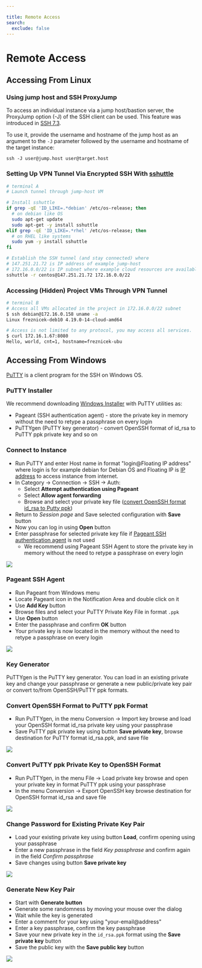```yaml
---

title: Remote Access
search:
  exclude: false
---
```


# Remote Access

## Accessing From Linux

### Using jump host and SSH ProxyJump

To access an individual instance via a jump host/bastion server, the ProxyJump option (-J) of the SSH client can be used. This feature was introduced in [SSH 7.3](https://www.openssh.com/txt/release-7.3).

To use it, provide the username and hostname of the jump host as an argument to the `-J` parameter followed by the username and hostname of the target instance:

```shell
ssh -J user@jump.host user@target.host
```


### Setting Up VPN Tunnel Via Encrypted SSH With [sshuttle](https://github.com/sshuttle/sshuttle)

``` sh
# terminal A
# Launch tunnel through jump-host VM

# Install sshuttle
if grep -qE 'ID_LIKE=.*debian' /etc/os-release; then
  # on debian like OS
  sudo apt-get update
  sudo apt-get -y install sshuttle
elif grep -qE 'ID_LIKE=.*rhel' /etc/os-release; then
  # on RHEL like systems
  sudo yum -y install sshuttle
fi

# Establish the SSH tunnel (and stay connected) where
# 147.251.21.72 is IP address of example jump-host
# 172.16.0.0/22 is IP subnet where example cloud resources are available
sshuttle -r centos@147.251.21.72 172.16.0.0/22
```

### Accessing (Hidden) Project VMs Through VPN Tunnel

``` sh
# terminal B
# Access all VMs allocated in the project in 172.16.0.0/22 subnet
$ ssh debian@172.16.0.158 uname -a
Linux freznicek-deb10 4.19.0-14-cloud-amd64

# Access is not limited to any protocol, you may access all services.
$ curl 172.16.1.67:8080
Hello, world, cnt=1, hostname=freznicek-ubu
```

## Accessing From Windows

[PuTTY](https://www.chiark.greenend.org.uk/~sgtatham/putty/faq.html#faq-what) is a client program for the SSH on Windows OS.

### PuTTY Installer

We recommend downloading [Windows Installer](https://www.chiark.greenend.org.uk/~sgtatham/putty/latest.html) with PuTTY utilities as:

* Pageant (SSH authentication agent) - store the private key in memory without the need to retype a passphrase on every login
* PuTTYgen (PuTTY key generator) - convert OpenSSH format of id_rsa to PuTTY ppk private key and so on

### Connect to Instance

* Run PuTTY and enter Host name in format "login@Floating IP address" where login is for example debian for Debian OS and Floating IP is [IP address](../how-to-guides/associate-floating-ips.md) to access instance from internet.
* In Category -> Connection -> SSH -> Auth:
    *  Select **Attempt authentication using Pageant**
    *  Select **Allow agent forwarding**
    *  Browse and select your private key file ([convert OpenSSH format id_rsa to Putty ppk](#convert-openssh-format-to-putty-ppk-format))
* Return to *Session page* and Save selected configuration with **Save** button
* Now you can log in using **Open** button
* Enter passphrase for selected private key file if [Pageant SSH authentication agent](#pageant-ssh-agent) is not used
    *  We recommend using Pageant SSH Agent to store the private key in memory without the need to retype a passphrase on every login

![](/compute/openstack/images/putty/putty-connect2instance.png)

### Pageant SSH Agent

* Run Pageant from Windows menu
* Locate Pageant icon in the Notification Area and double click on it
* Use **Add Key** button
* Browse files and select your PuTTY Private Key File in format `.ppk`
* Use **Open** button
* Enter the passphrase and confirm **OK** button
* Your private key is now located in the memory without the need to retype a passphrase on every login

![](/compute/openstack/images/putty/pageant-add-key.png)

### Key Generator

PuTTYgen is the PuTTY key generator. You can load in an existing private key and change your passphrase or generate a new public/private key pair or convert to/from OpenSSH/PuTTY ppk formats.

### Convert OpenSSH Format to PuTTY ppk Format

* Run PuTTYgen, in the menu Conversion -> Import key browse and load your OpenSSH format id_rsa private key using your passphrase
* Save PuTTY ppk private key using button **Save private key**, browse destination for PuTTY format id_rsa.ppk, and save file

![](/compute/openstack/images/putty/puttygen-openssh2ppk.png)

### Convert PuTTY ppk Private Key to OpenSSH Format

* Run PuTTYgen, in the menu File -> Load private key browse and open your private key in format PuTTY ppk using your passphrase
* In the menu Conversion -> Export OpenSSH key browse destination for OpenSSH format id_rsa and save file

![](/compute/openstack/images/putty/puttygen-ppk2openssh.png)

### Change Password for Existing Private Key Pair

* Load your existing private key using button **Load**, confirm opening using your passphrase
* Enter a new passphrase in the field *Key passphrase* and confirm again in the field *Confirm passphrase*
* Save changes using button **Save private key**

![](/compute/openstack/images/putty/puttygen-passphrase.png)

### Generate New Key Pair

* Start with **Generate button**
* Generate some randomness by moving your mouse over the dialog
* Wait while the key is generated
* Enter a comment for your key using "your-email@address"
* Enter a key passphrase, confirm the key passphrase
* Save your new private key in the `id_rsa.ppk` format using the **Save private key** button
* Save the public key with the **Save public key** button

![](/compute/openstack/images/putty/puttygen_new_key.png)
